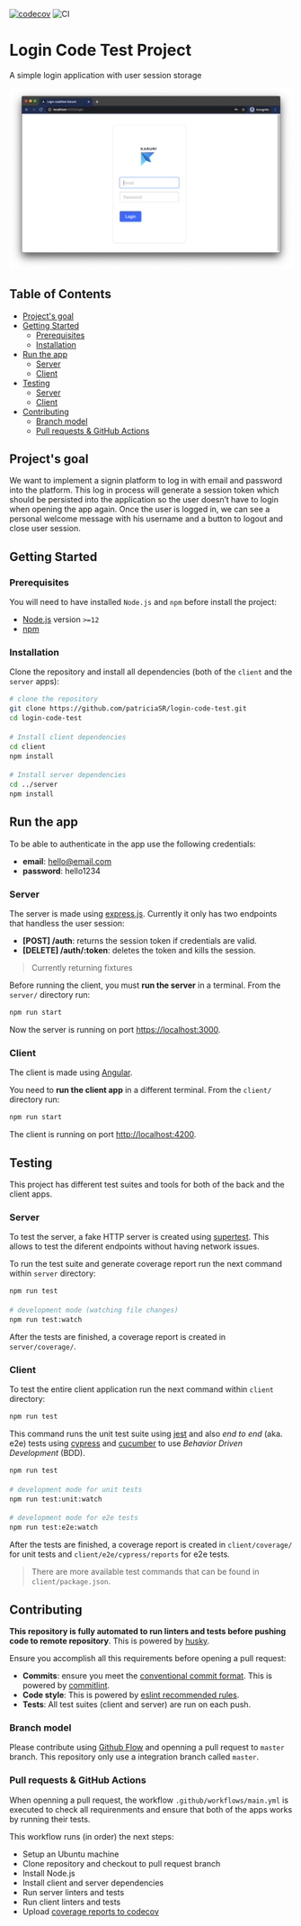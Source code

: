 [![codecov](https://codecov.io/gh/patriciaSR/login-code-test/branch/master/graph/badge.svg)](https://codecov.io/gh/patriciaSR/login-code-test)
![CI](https://github.com/patriciaSR/login-code-test/workflows/CI/badge.svg)

# Login Code Test Project

A simple login application with user session storage

![Login code test application screenshot](client/src/assets/app-screenshot.png)

## Table of Contents

- [Project's goal](#projects-goal)
- [Getting Started](#getting-started)
  * [Prerequisites](#prerequisites)
  * [Installation](#installation)
- [Run the app](#run-the-app)
  * [Server](#server)
  * [Client](#client)
- [Testing](#testing)
  * [Server](#server-1)
  * [Client](#client-1)
- [Contributing](#contributing)
  * [Branch model](#branch-model)
  * [Pull requests & GitHub Actions](#pull-requests---github-actions)

## Project's goal

We want to implement a signin platform to log in with email and password into the platform. This log in process will generate a session token which should be persisted into the application so the user doesn’t have to login when opening the app again. Once the user is logged in, we can see a personal welcome message with his username and a button to logout and close user session.

## Getting Started

### Prerequisites

You will need to have installed `Node.js` and `npm` before install the project:
- [Node.js](https://nodejs.org/) version `>=12`
- [npm](npmjs.com)

### Installation

Clone the repository and install all dependencies (both of the `client` and the `server` apps):

```bash
# clone the repository
git clone https://github.com/patriciaSR/login-code-test.git
cd login-code-test

# Install client dependencies
cd client
npm install

# Install server dependencies
cd ../server
npm install
```

## Run the app

To be able to authenticate in the app use the following credentials:
- **email**: hello@email.com
- **password**: hello1234

### Server

The server is made using [express.js](https://expressjs.com/). Currently it only has two endpoints that handless the user session:

- **[POST] /auth**: returns the session token if credentials are valid.
- **[DELETE] /auth/:token**: deletes the token and kills the session.

> Currently returning fixtures

Before running the client, you must **run the server** in a terminal. From the `server/` directory run:

```bash
npm run start
```

Now the server is running on port [https://localhost:3000](http://localhost:3000).

### Client

The client is made using [Angular](https://angular.io/).

You need to **run the client app** in a different terminal. From the `client/` directory run:

```bash
npm run start
```

The client is running on port [http://localhost:4200](http://localhost:4200).

## Testing

This project has different test suites and tools for both of the back and the client apps.

### Server

To test the server, a fake HTTP server is created using [supertest](https://github.com/visionmedia/supertest). This allows to test the diferent endpoints without having network issues.

To run the test suite and generate coverage report run the next command within `server` directory:

```bash
npm run test

# development mode (watching file changes)
npm run test:watch
```

After the tests are finished, a coverage report is created in `server/coverage/`.

### Client

To test the entire client application run the next command within `client` directory:

```bash
npm run test
```

This command runs the unit test suite using [jest](https://jestjs.io/docs/en/getting-started) and also *end to end* (aka. e2e) tests using [cypress](https://www.cypress.io/) and [cucumber](https://cucumber.io/) to use *Behavior Driven Development* (BDD).

```bash
npm run test

# development mode for unit tests
npm run test:unit:watch

# development mode for e2e tests
npm run test:e2e:watch
```

After the tests are finished, a coverage report is created in `client/coverage/` for unit tests and `client/e2e/cypress/reports` for e2e tests.

> There are more available test commands that can be found in `client/package.json`.

## Contributing

**This repository is fully automated to run linters and tests before pushing code to remote repository**. This is powered by [husky](https://www.npmjs.com/package/husky).

Ensure you accomplish all this requirements before opening a pull request:

- **Commits**: ensure you meet the [conventional commit format](https://conventionalcommits.org/). This is powered by [commitlint](https://github.com/conventional-changelog/commitlint).
- **Code style**: This is powered by [eslint recommended rules](https://eslint.org/).
- **Tests**: All test suites (client and server) are run on each push.

### Branch model

Please contribute using [Github Flow](https://guides.github.com/introduction/flow/) and openning a pull request to `master` branch. This repository only use a integration branch called `master`.

### Pull requests & GitHub Actions

When openning a pull request, the workflow `.github/workflows/main.yml` is executed to check all requirenments and ensure that both of the apps works by running their tests.

This workflow runs (in order) the next steps:

- Setup an Ubuntu machine
- Clone repository and checkout to pull request branch
- Install Node.js
- Install client and server dependencies
- Run server linters and tests
- Run client linters and tests
- Upload [coverage reports to codecov](https://codecov.io/gh/patriciaSR/login-code-test)
